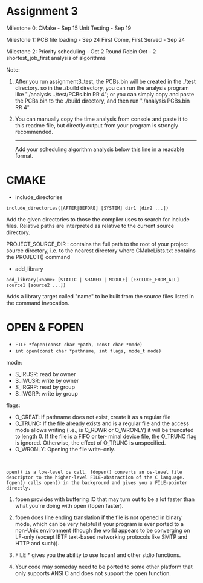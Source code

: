 # Assignment 3

Milestone 0: 
CMake - Sep 15
Unit Testing - Sep 19

Milestone 1: 
PCB file loading - Sep 24
First Come, First Served - Sep 24

Milestone 2: 
Priority scheduling - Oct 2 
Round Robin Oct - 2
shortest_job_first
analysis of algorithms


Note: 
1. After you run assignment3_test, the PCBs.bin will be created in the ./test directory.
   so in the ./build directory, you can run the analysis program like "./analysis ../test/PCBs.bin RR 4"; or you can simply copy and paste the PCBs.bin to the ./build directory, and then run "./analysis PCBs.bin RR 4".
     
2. You can manually copy the time analysis from console and paste it to this readme file, but directly output from your program is strongly recommended.     
    
    ---
    Add your scheduling algorithm analysis below this line in a readable format. 


# CMAKE

- include_directories

`include_directories([AFTER|BEFORE] [SYSTEM] dir1 [dir2 ...])`

Add the given directories to those the compiler uses to search for include files. Relative paths are interpreted as relative to the current source directory.

PROJECT_SOURCE_DIR : contains the full path to the root of your
project source directory, i.e. to the nearest directory where
CMakeLists.txt contains the PROJECT() command

- add_library

`add_library(<name> [STATIC | SHARED | MODULE] [EXCLUDE_FROM_ALL] source1 [source2 ...])`

Adds a library target called "name" to be built from the source files listed in the command invocation.


# OPEN & FOPEN

- `FILE *fopen(const char *path, const char *mode)`
- `int open(const char *pathname, int flags, mode_t mode)`

mode: 
- S_IRUSR: read by owner
- S_IWUSR: write by owner
- S_IRGRP: read by group
- S_IWGRP: write by group

flags:
- O_CREAT: If pathname does not exist, create it as a regular file
- O_TRUNC: If the file already exists and is a regular file and the
              access mode allows writing (i.e., is O_RDWR or O_WRONLY) it
              will be truncated to length 0.  If the file is a FIFO or ter‐
              minal device file, the O_TRUNC flag is ignored.  Otherwise,
              the effect of O_TRUNC is unspecified.
- O_WRONLY: Opening the file write-only.

</br>

    open() is a low-level os call. fdopen() converts an os-level file descriptor to the higher-level FILE-abstraction of the C language. fopen() calls open() in the background and gives you a FILE-pointer directly.

1. fopen provides with buffering IO that may turn out to be a lot faster than what you're doing with open (fopen faster).

2. fopen does line ending translation if the file is not opened in binary mode, which can be very helpful if your program is ever ported to a non-Unix environment (though the world appears to be converging on LF-only (except IETF text-based networking protocols like SMTP and HTTP and such)).

3. FILE * gives you the ability to use fscanf and other stdio functions.

4. Your code may someday need to be ported to some other platform that only supports ANSI C and does not support the open function. 